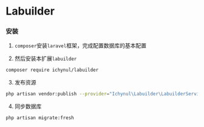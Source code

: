 Labuilder
======

### 安装

1. `composer`安装`laravel`框架，完成配置数据库的基本配置

2. 然后安装本扩展`labuilder`

```bash
composer require ichynul/labuilder
```

3. 发布资源

```bash
php artisan vendor:publish --provider="Ichynul\Labuilder\LabuilderServiceProvider"
```

4. 同步数据库

```bash
php artisan migrate:fresh
```